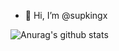 - 👋 Hi, I’m @supkingx

![Anurag's github stats](https://github-readme-stats.vercel.app/api?username=supkingx&hide_border=true&show_icons=true)
